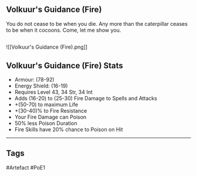 ## Volkuur's Guidance (Fire)
You do not cease to be when you die.
Any more than the caterpillar ceases to be when it cocoons.
Come, let me show you.
##
![[Volkuur's Guidance (Fire).png]]
## Volkuur's Guidance (Fire) Stats
- Armour: (78-92)
- Energy Shield: (16-19)
- Requires Level 43, 34 Str, 34 Int
- Adds (16-20) to (25-30) Fire Damage to Spells and Attacks
- +(50-70) to maximum Life
- +(30-40)% to Fire Resistance
- Your Fire Damage can Poison
- 50% less Poison Duration
- Fire Skills have 20% chance to Poison on Hit


---
## Tags
#Artefact
#PoE1
